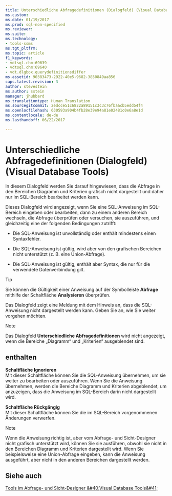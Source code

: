 ```yaml
---
title: Unterschiedliche Abfragedefinitionen (Dialogfeld) (Visual Database Tools) | Microsoft-Dokumentation
ms.custom: 
ms.date: 01/19/2017
ms.prod: sql-non-specified
ms.reviewer: 
ms.suite: 
ms.technology:
- tools-ssms
ms.tgt_pltfrm: 
ms.topic: article
f1_keywords:
- vdtsql.chm:69639
- vdtsql.chm:69640
- vdt.dlgbox.querydefinitionsdiffer
ms.assetid: 90383473-2922-40e5-9682-3850849aa856
caps.latest.revision: 3
author: stevestein
ms.author: sstein
manager: jhubbard
ms.translationtype: Human Translation
ms.sourcegitcommit: 2edcce51c6822a89151c3c3c76fbaacb5edd54f4
ms.openlocfilehash: 630593a904b4fb28e39e94a81e02481c0e6a8e1d
ms.contentlocale: de-de
ms.lasthandoff: 06/22/2017

---
```

# <a name="query-definitions-differ-dialog-box-visual-database-tools"></a>Unterschiedliche Abfragedefinitionen (Dialogfeld) (Visual Database Tools)
In diesem Dialogfeld werden Sie darauf hingewiesen, dass die Abfrage in den Bereichen Diagramm und Kriterien grafisch nicht dargestellt und daher nur im SQL-Bereich bearbeitet werden kann.  
  
Dieses Dialogfeld wird angezeigt, wenn Sie eine SQL-Anweisung im SQL-Bereich eingeben oder bearbeiten, dann zu einem anderen Bereich wechseln, die Abfrage überprüfen oder versuchen, sie auszuführen, und gleichzeitig eine der folgenden Bedingungen zutrifft:  
  
-   Die SQL-Anweisung ist unvollständig oder enthält mindestens einen Syntaxfehler.  
  
-   Die SQL-Anweisung ist gültig, wird aber von den grafischen Bereichen nicht unterstützt (z. B. eine Union-Abfrage).  
  
-   Die SQL-Anweisung ist gültig, enthält aber Syntax, die nur für die verwendete Datenverbindung gilt.  
  
> [!TIP]  
> Sie können die Gültigkeit einer Anweisung auf der Symbolleiste **Abfrage** mithilfe der Schaltfläche **Analysieren** überprüfen.  
  
Das Dialogfeld zeigt eine Meldung mit dem Hinweis an, dass die SQL-Anweisung nicht dargestellt werden kann. Geben Sie an, wie Sie weiter vorgehen möchten.  
  
> [!NOTE]  
> Das Dialogfeld **Unterschiedliche Abfragedefinitionen** wird nicht angezeigt, wenn die Bereiche „Diagramm“ und „Kriterien“ ausgeblendet sind.  
  
## <a name="options"></a>enthalten  
**Schaltfläche Ignorieren**  
Mit dieser Schaltfläche können Sie die SQL-Anweisung übernehmen, um sie weiter zu bearbeiten oder auszuführen. Wenn Sie die Anweisung übernehmen, werden die Bereiche Diagramm und Kriterien abgeblendet, um anzuzeigen, dass die Anweisung im SQL-Bereich darin nicht dargestellt wird.  
  
**Schaltfläche Rückgängig**  
Mit dieser Schaltfläche können Sie die im SQL-Bereich vorgenommenen Änderungen verwerfen.  
  
> [!NOTE]  
> Wenn die Anweisung richtig ist, aber vom Abfrage- und Sicht-Designer nicht grafisch unterstützt wird, können Sie sie ausführen, obwohl sie nicht in den Bereichen Diagramm und Kriterien dargestellt wird. Wenn Sie beispielsweise eine Union-Abfrage eingeben, kann die Anweisung ausgeführt, aber nicht in den anderen Bereichen dargestellt werden.  
  
## <a name="see-also"></a>Siehe auch  
[Tools im Abfrage- und Sicht-Designer &amp;#40;Visual Database Tools&amp;#41;](../../ssms/visual-db-tools/query-and-view-designer-tools-visual-database-tools.md)  
  

